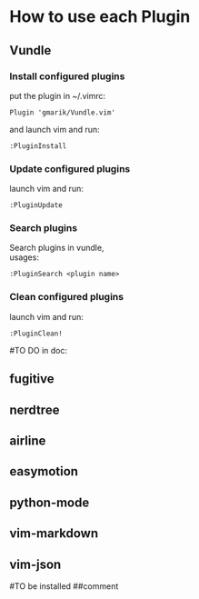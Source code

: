 # How to use each Plugin

## Vundle

### Install configured plugins

put the plugin in ~/.vimrc:

	Plugin 'gmarik/Vundle.vim'

and launch vim and run: 

	:PluginInstall

### Update configured plugins

launch vim and run: 

	:PluginUpdate

### Search plugins

Search plugins in vundle,<br>
usages:

	:PluginSearch <plugin name>

### Clean configured plugins

launch vim and run: 

	:PluginClean!

#TO DO in doc:
## fugitive
## nerdtree
## airline
## easymotion
## python-mode
## vim-markdown
## vim-json

#TO be installed
##comment